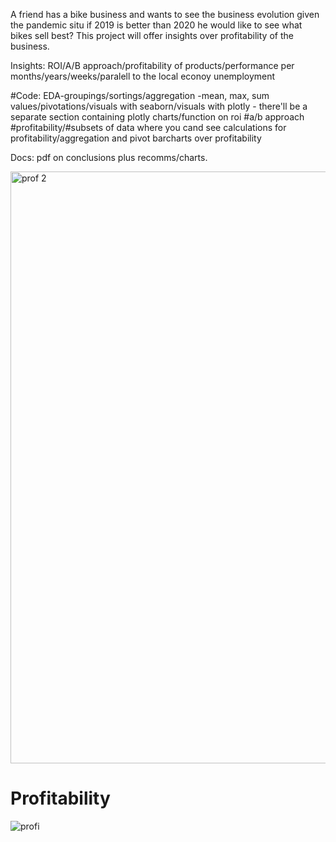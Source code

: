 A friend has a bike business and wants to see the business evolution given the pandemic situ if 2019 is better than 2020 he would like to see what bikes sell best?
This project will offer insights over profitability of the business.

Insights:
ROI/A/B approach/profitability of products/performance per months/years/weeks/paralell to the local econoy unemployment

#Code:
EDA-groupings/sortings/aggregation -mean, max, sum values/pivotations/visuals with seaborn/visuals with plotly - there'll be a separate section containing plotly charts/function on roi #a/b approach #profitability/#subsets of data where you cand see calculations for profitability/aggregation and pivot barcharts over profitability

Docs:
pdf on conclusions plus recomms/charts.  

<img width="947" alt="prof 2" src="https://user-images.githubusercontent.com/47668423/100078100-6d843700-2e43-11eb-8dc8-76bc0a90a6d0.png">

# Profitability 


![profi](https://user-images.githubusercontent.com/47668423/102361724-d62e8180-3fb3-11eb-93d8-ad3ac097df5c.png)

